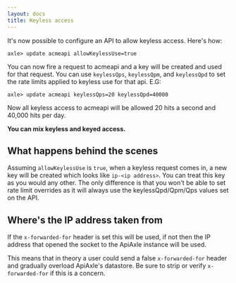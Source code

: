 ```yaml
---
layout: docs
title: Keyless access
---
```


It's now possible to configure an API to allow keyless access. Here's
how:

    axle> update acmeapi allowKeylessUse=true

You can now fire a request to acmeapi and a key
will be created and used for that request. You can use `keylessQps`,
`keylessQpm`, and `keylessQpd` to set the rate limits applied to
keyless use for that api. E.G:

    axle> update acmeapi keylessQps=20 keylessQpd=40000

Now all keyless access to acmeapi will be allowed 20 hits a second and
40,000 hits per day.

**You can mix keyless and keyed access.**

## What happens behind the scenes

Assuming `allowKeylessUse` is `true`, when a keyless request comes in,
a new key will be created which looks like `ip-<ip address>`.
You can treat this key as you would any other. The only
difference is that you won't be able to set rate limit overrides as it
will always use the keylessQpd/Qpm/Qps values set on the API.

## Where's the IP address taken from

If the `x-forwarded-for` header is set this will be used, if not then
the IP address that opened the socket to the ApiAxle instance will be
used.

This means that in theory a user could send a false `x-forwarded-for`
header and gradually overload ApiAxle's datastore. Be sure to strip or
verify `x-forwarded-for` if this is a concern.
